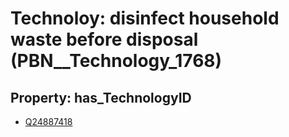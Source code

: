 # Technoloy: __disinfect household waste before disposal__ (PBN__Technology_1768)

## Property: has_TechnologyID

* [Q24887418](Q24887418)

